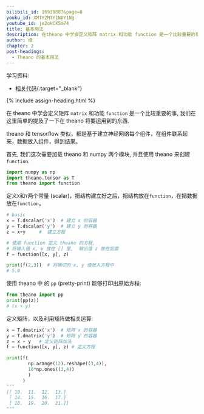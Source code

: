 ```yaml
---
bilibili_id: 16938887&page=8
youku_id: XMTY2MTY1NDY1Ng
youtube_id: je2oHCX5m74
title: 基本用法
description: 在theano 中学会定义矩阵 matrix 和功能 function 是一个比较重要的事, 我们在这里简单的提及了一下在 theano 将要运用到的东西.  
author: 缘
chapter: 2
post-headings:
  - Theano 的基本用法
---
```



学习资料:
  * [相关代码](https://github.com/MorvanZhou/tutorials/blob/master/theanoTUT/theano4_basic_usage.py){:target="_blank"}

{% include assign-heading.html %}

在 theano 中学会定义矩阵 `matrix` 和功能 `function` 是一个比较重要的事, 我们在这里简单的提及了一下在 theano 将要运用到的东西.  

theano 和 tensorflow 类似，都是基于建立神经网络每个组件，在组件联系起来，数据放入组件，得到结果。

首先, 我们这次需要加载 theano 和 numpy 两个模块, 并且使用 theano 来创建 `function`.

```python
import numpy as np
import theano.tensor as T
from theano import function
```

定义`X`和`Y`两个常量 (scalar)，把结构建立好之后，把结构放在`function`，在把数据放在`function`。

```python
# basic
x = T.dscalar('x')  # 建立 x 的容器
y = T.dscalar('y')  # 建立 y 的容器
z = x+y     #  建立方程

# 使用 function 定义 theano 的方程, 
# 将输入值 x, y 放在 [] 里,  输出值 z 放在后面
f = function([x, y], z)  

print(f(2,3))  # 将确切的 x, y 值放入方程中
# 5.0
```

使用 theano 中 的 `pp` (pretty-print) 能够打印出原始方程:

```python
from theano import pp
print(pp(z)) 
# (x + y)
```

定义矩阵，以及利用矩阵做相关运算:

```python
x = T.dmatrix('x')  # 矩阵 x 的容器
y = T.dmatrix('y')  # 矩阵 y 的容器
z = x + y   # 定义矩阵加法
f = function([x, y], z) # 定义方程

print(f(
        np.arange(12).reshape((3,4)), 
        10*np.ones((3,4))
        )
      )
"""
[[ 10.  11.  12.  13.]
 [ 14.  15.  16.  17.]
 [ 18.  19.  20.  21.]]
"""
```